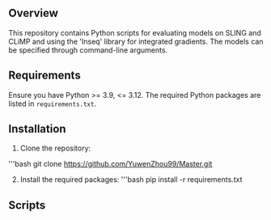 ## Overview

This repository contains Python scripts for evaluating models on SLING and CLiMP and using the 'Inseq' library for integrated gradients. The models can be specified through command-line arguments.

## Requirements

Ensure you have Python >= 3.9, <= 3.12. The required Python packages are listed in `requirements.txt`.

## Installation

1. Clone the repository:

  '''bash
  git clone https://github.com/YuwenZhou99/Master.git

2. Install the required packages:
  '''bash
  pip install -r requirements.txt

## Scripts
